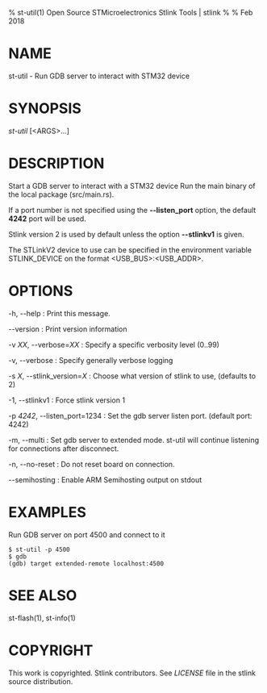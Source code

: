 % st-util(1) Open Source STMicroelectronics Stlink Tools  | stlink
%
% Feb 2018

# NAME

st-util - Run GDB server to interact with STM32 device

# SYNOPSIS

*st-util* \[\<ARGS>...]

# DESCRIPTION
Start a GDB server to interact with a STM32 device
Run the main binary of the local package (src/main.rs).

If a port number is not specified using the **--listen_port** option, the
default **4242** port will be used.

Stlink version 2 is used by default unless the option **--stlinkv1** is given.

The STLinkV2 device to use can be specified in the environment
variable STLINK_DEVICE on the format <USB_BUS>:<USB_ADDR>.

# OPTIONS

-h, \--help
:   Print this message.

\--version
:   Print version information

-v *XX*, \--verbose=*XX*
:   Specify a specific verbosity level (0..99)

-v, \--verbose
:   Specify generally verbose logging

-s *X*, \--stlink_version=*X*
:   Choose what version of stlink to use, (defaults to 2)

-1, \--stlinkv1
:   Force stlink version 1

-p *4242*, \--listen_port=1234
:   Set the gdb server listen port. (default port: 4242)

-m, \--multi
:   Set gdb server to extended mode. st-util will continue listening for connections after disconnect.

-n, \--no-reset
:   Do not reset board on connection.

\--semihosting
:   Enable ARM Semihosting output on stdout

# EXAMPLES

Run GDB server on port 4500 and connect to it

    $ st-util -p 4500
    $ gdb
    (gdb) target extended-remote localhost:4500

# SEE ALSO

st-flash(1), st-info(1)

# COPYRIGHT

This work is copyrighted. Stlink contributors.
See *LICENSE* file in the stlink source distribution.
